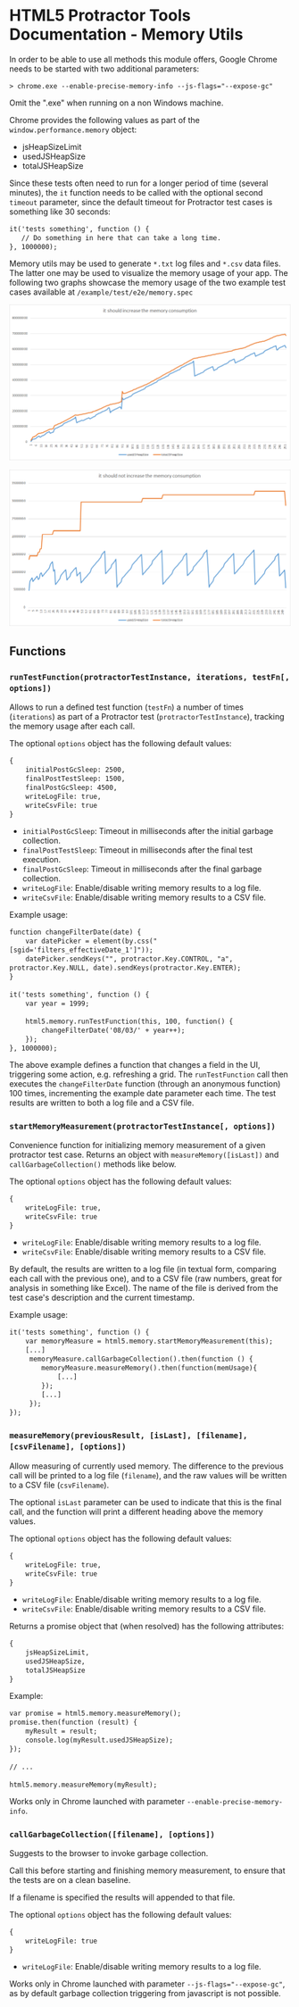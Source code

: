 # HTML5 Protractor Tools Documentation - Memory Utils

In order to be able to use all methods this module offers, Google Chrome needs to be started with two additional parameters:

```
> chrome.exe --enable-precise-memory-info --js-flags="--expose-gc"
```

Omit the ".exe" when running on a non Windows machine.

Chrome provides the following values as part of the `window.performance.memory` object:

* jsHeapSizeLimit
* usedJSHeapSize
* totalJSHeapSize

Since these tests often need to run for a longer period of time (several minutes), the `it` function needs to be called with the optional second `timeout` parameter, since the default timeout for Protractor test cases is something like 30 seconds:

```
it('tests something', function () {    
   // Do something in here that can take a long time.
}, 1000000);
```

Memory utils may be used to generate `*.txt` log files and `*.csv` data files. The latter one may be used to visualize the memory usage of your app.
The following two graphs showcase the memory usage of the two example test cases available at `/example/test/e2e/memory.spec`

![Memory Increase due to leak](images/increase.png)

![No memory increase](images/noIncrease.png)

## Functions

### `runTestFunction(protractorTestInstance, iterations, testFn[, options])`

Allows to run a defined test function (`testFn`) a number of times (`iterations`) as part of a Protractor test (`protractorTestInstance`), tracking the memory usage after each call.

The optional `options` object has the following default values:

```
{
    initialPostGcSleep: 2500,
    finalPostTestSleep: 1500,
    finalPostGcSleep: 4500,
    writeLogFile: true,
    writeCsvFile: true
}
```

* `initialPostGcSleep`: Timeout in milliseconds after the initial garbage collection.
* `finalPostTestSleep`: Timeout in milliseconds after the final test execution.
* `finalPostGcSleep`: Timeout in milliseconds after the final garbage collection.
* `writeLogFile`: Enable/disable writing memory results to a log file.
* `writeCsvFile`: Enable/disable writing memory results to a CSV file.

Example usage:

```
function changeFilterDate(date) {
    var datePicker = element(by.css("[sgid='filters_effectiveDate_1']"));
    datePicker.sendKeys("", protractor.Key.CONTROL, "a", protractor.Key.NULL, date).sendKeys(protractor.Key.ENTER);
}

it('tests something', function () {
    var year = 1999;

    html5.memory.runTestFunction(this, 100, function() {
        changeFilterDate('08/03/' + year++);
    });
}, 1000000);
```

The above example defines a function that changes a field in the UI, triggering some action, e.g. refreshing a grid. The `runTestFunction` call then executes the `changeFilterDate` function (through an anonymous function) 100 times, incrementing the example date parameter each time. The test results are written to both a log file and a CSV file.

### `startMemoryMeasurement(protractorTestInstance[, options])`

Convenience function for initializing memory measurement of a given protractor test case. Returns an object with `measureMemory([isLast])` and `callGarbageCollection()` methods like below.

The optional `options` object has the following default values:

```
{
    writeLogFile: true,
    writeCsvFile: true
}
```

* `writeLogFile`: Enable/disable writing memory results to a log file.
* `writeCsvFile`: Enable/disable writing memory results to a CSV file.

By default, the results are written to a log file (in textual form, comparing each call with the previous one), and to a CSV file (raw numbers, great for analysis in something like Excel). The name of the file is derived from the test case's description and the current timestamp.

Example usage:

```
it('tests something', function () {
    var memoryMeasure = html5.memory.startMemoryMeasurement(this);
    [...]
     memoryMeasure.callGarbageCollection().then(function () {
        memoryMeasure.measureMemory().then(function(memUsage){
            [...]
        });
        [...]
     });
});
```

### `measureMemory(previousResult, [isLast], [filename], [csvFilename], [options])`

Allow measuring of currently used memory. The difference to the previous call will be printed to a log file (`filename`), and the raw values will be written to a CSV file (`csvFilename`).

The optional `isLast` parameter can be used to indicate that this is the final call, and the function will print a different heading above the memory values.

The optional `options` object has the following default values:

```
{
    writeLogFile: true,
    writeCsvFile: true
}
```

* `writeLogFile`: Enable/disable writing memory results to a log file.
* `writeCsvFile`: Enable/disable writing memory results to a CSV file.

Returns a promise object that (when resolved) has the following attributes:

```
{
    jsHeapSizeLimit,
    usedJSHeapSize,
    totalJSHeapSize
}
```

Example:

```
var promise = html5.memory.measureMemory();
promise.then(function (result) {
    myResult = result;
    console.log(myResult.usedJSHeapSize);
});

// ...

html5.memory.measureMemory(myResult);
```

Works only in Chrome launched with parameter `--enable-precise-memory-info`.


### `callGarbageCollection([filename], [options])`

Suggests to the browser to invoke garbage collection.

Call this before starting and finishing memory measurement, to ensure that the tests are on a clean baseline.

If a filename is specified the results will appended to that file.

The optional `options` object has the following default values:

```
{
    writeLogFile: true
}
```

* `writeLogFile`: Enable/disable writing memory results to a log file.

Works only in Chrome launched with parameter `--js-flags="--expose-gc"`, as by default garbage collection triggering from javascript is not possible.
